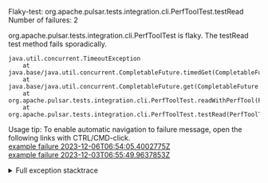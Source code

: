         
Flaky-test: org.apache.pulsar.tests.integration.cli.PerfToolTest.testRead
Number of failures: 2

org.apache.pulsar.tests.integration.cli.PerfToolTest is flaky. The testRead test method fails sporadically.

```
java.util.concurrent.TimeoutException
	at java.base/java.util.concurrent.CompletableFuture.timedGet(CompletableFuture.java:1960)
	at java.base/java.util.concurrent.CompletableFuture.get(CompletableFuture.java:2095)
	at org.apache.pulsar.tests.integration.cli.PerfToolTest.readWithPerfTool(PerfToolTest.java:89)
	at org.apache.pulsar.tests.integration.cli.PerfToolTest.testRead(PerfToolTest.java:64)
```

Usage tip: To enable automatic navigation to failure message, open the following links with CTRL/CMD-click.  
[example failure 2023-12-06T06:54:05.4002775Z](https://github.com/apache/pulsar/actions/runs/7110792248/job/19358181999#step:12:28755)  
[example failure 2023-12-03T06:55:49.9637853Z](https://github.com/apache/pulsar/actions/runs/7075039658/job/19256939740#step:12:30780)  


<details>
<summary>Full exception stacktrace</summary>
<code><pre>
java.util.concurrent.TimeoutException
	at java.base/java.util.concurrent.CompletableFuture.timedGet(CompletableFuture.java:1960)
	at java.base/java.util.concurrent.CompletableFuture.get(CompletableFuture.java:2095)
	at org.apache.pulsar.tests.integration.cli.PerfToolTest.readWithPerfTool(PerfToolTest.java:89)
	at org.apache.pulsar.tests.integration.cli.PerfToolTest.testRead(PerfToolTest.java:64)
	at java.base/jdk.internal.reflect.DirectMethodHandleAccessor.invoke(DirectMethodHandleAccessor.java:103)
	at java.base/java.lang.reflect.Method.invoke(Method.java:580)
	at org.testng.internal.invokers.MethodInvocationHelper.invokeMethod(MethodInvocationHelper.java:139)
	at org.testng.internal.invokers.InvokeMethodRunnable.runOne(InvokeMethodRunnable.java:47)
	at org.testng.internal.invokers.InvokeMethodRunnable.call(InvokeMethodRunnable.java:76)
	at org.testng.internal.invokers.InvokeMethodRunnable.call(InvokeMethodRunnable.java:11)
	at java.base/java.util.concurrent.FutureTask.run(FutureTask.java:317)
	at java.base/java.util.concurrent.ThreadPoolExecutor.runWorker(ThreadPoolExecutor.java:1144)
	at java.base/java.util.concurrent.ThreadPoolExecutor$Worker.run(ThreadPoolExecutor.java:642)
	at java.base/java.lang.Thread.run(Thread.java:1583)

</pre></code>
</details>


